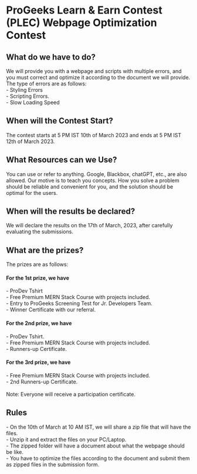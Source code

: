 <h1>ProGeeks Learn & Earn Contest (PLEC) Webpage Optimization Contest </h1>
<h2>What do we have to do?</h2>
We will provide you with a webpage and scripts with multiple errors, and you must correct and optimize it according to the document we will provide. 
The type of errors are as follows:<br>
- Styling Errors<br>
- Scripting Errors.<br>
- Slow Loading Speed<br>

<h2>When will the Contest Start?</h2>
The contest starts at 5 PM IST 10th of March 2023 and ends at 5 PM IST 12th of March 2023. 

<h2>What Resources can we Use?</h2>
You can use or refer to anything. Google, Blackbox, chatGPT, etc., are also allowed. Our motive is to teach you concepts. How you solve a problem should be reliable and convenient for you, and the solution should be optimal for the users.


<h2>When will the results be declared? </h2>
We will declare the results on the 17th of March, 2023, after carefully evaluating the submissions.

<h2>What are the prizes?</h2>
The prizes are as follows:
<h4>For the 1st prize, we have</h4> 
 - ProDev Tshirt<br>
 - Free Premium MERN Stack Course with projects included.<br>
 - Entry to ProGeeks Screening Test for Jr. Developers Team.<br>
 - Winner Certificate with our referral.<br>

<h4>For the 2nd prize, we have</h4>
 - ProDev Tshirt.<br>
 - Free Premium MERN Stack Course with projects included.<br>
 - Runners-up Certificate.<br>

<h4>For the 3rd prize, we have </h4>
 - Free Premium MERN Stack Course with projects included.<br>
 - 2nd Runners-up Certificate.<br>
<br>
Note: Everyone will receive a participation certificate. 

<h2>Rules</h2>
 - On the 10th of March at 10 AM IST, we will share a zip file that will have the files.<br>
 - Unzip it and extract the files on your PC/Laptop.<br>
 - The zipped folder will have a document about what the webpage should be like. <br>
 - You have to optimize the files according to the document and submit them as zipped files in the submission form.<br>

